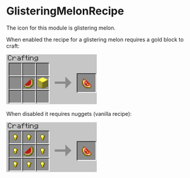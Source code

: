 GlisteringMelonRecipe
=====================

The icon for this module is glistering melon.

When enabled the recipe for a glistering melon requires a gold block to craft:

![New glistering melon recipe](../../images/new-glistering-melon-recipe.png)

When disabled it requires nuggets (vanilla recipe):

![New glistering melon recipe](../../images/regular-glistering-melon-recipe.png)
